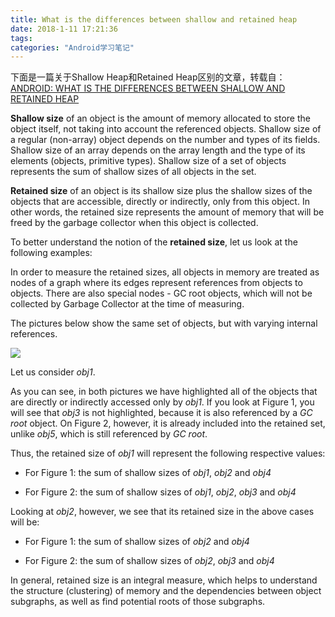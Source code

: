 ```yaml
---
title: What is the differences between shallow and retained heap
date: 2018-1-11 17:21:36
tags:
categories: "Android学习笔记"
---
```



下面是一篇关于Shallow Heap和Retained Heap区别的文章，转载自：[ANDROID: WHAT IS THE DIFFERENCES BETWEEN SHALLOW AND RETAINED HEAP](https://www.yourkit.com/docs/java/help/sizes.jsp)

**Shallow size** of an object is the amount of memory allocated to store the object itself, not taking into account the referenced objects. Shallow size of a regular (non-array) object depends on the number and types of its fields. Shallow size of an array depends on the array length and the type of its elements (objects, primitive types). Shallow size of a set of objects represents the sum of shallow sizes of all objects in the set.

**Retained size** of an object is its shallow size plus the shallow sizes of the objects that are accessible, directly or indirectly, only from this object. In other words, the retained size represents the amount of memory that will be freed by the garbage collector when this object is collected.

<!--more-->

To better understand the notion of the **retained size**, let us look at the following examples:

In order to measure the retained sizes, all objects in memory are treated as nodes of a graph where its edges represent references from objects to objects. There are also special nodes - GC root objects, which will not be collected by Garbage Collector at the time of measuring.

The pictures below show the same set of objects, but with varying internal references.

![](/images/categories/android/android_notes/071/shallow_and_retained_heap.png)

Let us consider _obj1_.

As you can see, in both pictures we have highlighted all of the objects that are directly or indirectly accessed only by _obj1_. If you look at Figure 1, you will see that _obj3_ is not highlighted, because it is also referenced by a _GC root_ object. On Figure 2, however, it is already included into the retained set, unlike _obj5_, which is still referenced by _GC root_.

Thus, the retained size of _obj1_ will represent the following respective values:

* For Figure 1: the sum of shallow sizes of _obj1_, _obj2_ and _obj4_

* For Figure 2: the sum of shallow sizes of _obj1_, _obj2_, _obj3_ and _obj4_

Looking at _obj2_, however, we see that its retained size in the above cases will be:

* For Figure 1: the sum of shallow sizes of _obj2_ and _obj4_

* For Figure 2: the sum of shallow sizes of _obj2_, _obj3_ and _obj4_

In general, retained size is an integral measure, which helps to understand the structure (clustering) of memory and the dependencies between object subgraphs, as well as find potential roots of those subgraphs.
